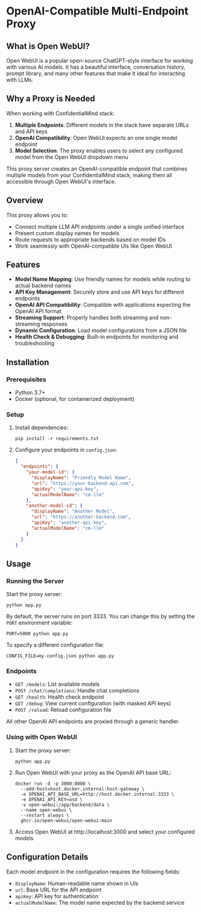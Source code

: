 # OpenAI-Compatible Multi-Endpoint Proxy

## What is Open WebUI?

Open WebUI is a popular open-source ChatGPT-style interface for working with various AI models. It has a beautiful interface, conversation history, prompt library, and many other features that make it ideal for interacting with LLMs.

## Why a Proxy is Needed

When working with ConfidentialMind stack:
1. **Multiple Endpoints**: Different models in the stack have separate URLs and API keys
2. **OpenAI Compatibility**: Open WebUI expects an one single model endpoint
3. **Model Selection**: The proxy enables users to select any configured model from the Open WebUI dropdown menu

This proxy server creates an OpenAI-compatible endpoint that combines multiple models from your ConfidentialMind stack, making them all accessible through Open WebUI's interface.

## Overview

This proxy allows you to:
- Connect multiple LLM API endpoints under a single unified interface
- Present custom display names for models
- Route requests to appropriate backends based on model IDs
- Work seamlessly with OpenAI-compatible UIs like Open WebUI

## Features

- **Model Name Mapping**: Use friendly names for models while routing to actual backend names
- **API Key Management**: Securely store and use API keys for different endpoints
- **OpenAI API Compatibility**: Compatible with applications expecting the OpenAI API format
- **Streaming Support**: Properly handles both streaming and non-streaming responses
- **Dynamic Configuration**: Load model configurations from a JSON file
- **Health Check & Debugging**: Built-in endpoints for monitoring and troubleshooting

## Installation

### Prerequisites

- Python 3.7+
- Docker (optional, for containerized deployment)

### Setup

1. Install dependencies:
   ```
   pip install -r requirements.txt
   ```

2. Configure your endpoints in `config.json`:
   ```json
   {
     "endpoints": {
       "your-model-id": {
         "displayName": "Friendly Model Name",
         "url": "https://your-backend-api.com",
         "apiKey": "your-api-key",
         "actualModelName": "cm-llm"
       },
       "another-model-id": {
         "displayName": "Another Model",
         "url": "https://another-backend.com",
         "apiKey": "another-api-key",
         "actualModelName": "cm-llm"
       }
     }
   }
   ```

## Usage

### Running the Server

Start the proxy server:

```
python app.py
```

By default, the server runs on port 3333. You can change this by setting the `PORT` environment variable:

```
PORT=5000 python app.py
```

To specify a different configuration file:

```
CONFIG_FILE=my-config.json python app.py
```

### Endpoints

- `GET /models`: List available models
- `POST /chat/completions`: Handle chat completions
- `GET /health`: Health check endpoint
- `GET /debug`: View current configuration (with masked API keys)
- `POST /reload`: Reload configuration file

All other OpenAI API endpoints are proxied through a generic handler.

### Using with Open WebUI

1. Start the proxy server:
   ```
   python app.py
   ```

2. Run Open WebUI with your proxy as the OpenAI API base URL:
   ```
   docker run -d -p 3000:8080 \
     --add-host=host.docker.internal:host-gateway \
     -e OPENAI_API_BASE_URL=http://host.docker.internal:3333 \
     -e OPENAI_API_KEY=asd \
     -v open-webui:/app/backend/data \
     --name open-webui \
     --restart always \
     ghcr.io/open-webui/open-webui:main
   ```

3. Access Open WebUI at http://localhost:3000 and select your configured models

## Configuration Details

Each model endpoint in the configuration requires the following fields:

- `displayName`: Human-readable name shown in UIs
- `url`: Base URL for the API endpoint
- `apiKey`: API key for authentication
- `actualModelName`: The model name expected by the backend service
